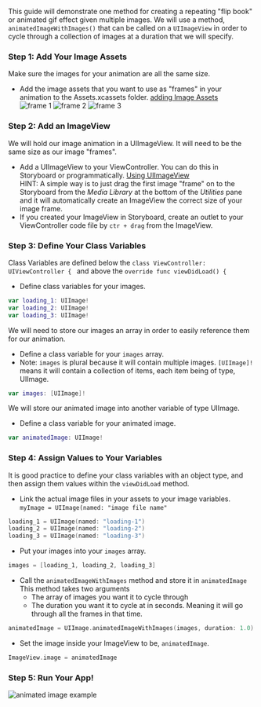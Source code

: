 This guide will demonstrate one method for creating a repeating "flip book" or animated gif effect given multiple images. We will use a method, ``animatedImageWithImages()`` that can be called on a ``UIImageView`` in order to cycle through a collection of images at a duration that we will specify.

### Step 1: Add Your Image Assets  
Make sure the images for your animation are all the same size.  
- Add the image assets that you want to use as "frames" in your animation to the Assets.xcassets folder. [adding Image Assets](https://github.com/codepath/ios_guides/wiki/Adding-Image-Assets)  
![frame 1](http://i.imgur.com/SnGmQAi.png) ![frame 2](http://i.imgur.com/Pzw1BNR.png) ![frame 3](http://i.imgur.com/NTfz9I7.png)

### Step 2: Add an ImageView
We will hold our image animation in a UIImageView. It will need to be the same size as our image "frames".  
- Add a UIImageView to your ViewController. You can do this in Storyboard or programmatically. [Using UIImageView](http://courses.codepath.com/courses/ios_for_designers/pages/using_uiimageview)  
HINT: A simple way is to just drag the first image "frame" on to the Storyboard from the *Media Library* at the bottom of the *Utilities* pane and it will automatically create an ImageView the correct size of your image frame. 
- If you created your ImageView in Storyboard, create an outlet to your ViewController code file by ``ctr + drag`` from the ImageView.
  
### Step 3: Define Your Class Variables  
Class Variables are defined below the ``class ViewController: UIViewController { `` and above the ``override func viewDidLoad() {``
- Define class variables for your images.

```Swift
var loading_1: UIImage!
var loading_2: UIImage!
var loading_3: UIImage!
```  

We will need to store our images an array in order to easily reference them for our animation.  
- Define a class variable for your ``images`` array. 
- Note: ``images`` is plural because it will contain multiple images. ``[UIImage]!`` means it will contain a collection of items, each item being of type, UIImage.

```Swift
var images: [UIImage]!
```

We will store our animated image into another variable of type UIImage.  
- Define a class variable for your animated image.

```Swift
var animatedImage: UIImage!
```

### Step 4: Assign Values to Your Variables
It is good practice to define your class variables with an object type, and then assign them values within the ``viewDidLoad`` method.  
- Link the actual image files in your assets to your image variables. ``myImage = UIImage(named: "image file name"``

```Swift
loading_1 = UIImage(named: "loading-1")
loading_2 = UIImage(named: "loading-2")
loading_3 = UIImage(named: "loading-3")
```

- Put your images into your ``images`` array.

```Swift
images = [loading_1, loading_2, loading_3]
```

- Call the ``animatedImageWithImages`` method and store it in ``animatedImage`` This method takes two arguments
   - The array of images you want it to cycle through
   - The duration you want it to cycle at in seconds. Meaning it will go through all the frames in that time.

```Swift
animatedImage = UIImage.animatedImageWithImages(images, duration: 1.0)
```

- Set the image inside your ImageView to be, ``animatedImage``.

```Swift
ImageView.image = animatedImage
```

### Step 5: Run Your App!  
![animated image example](http://i.imgur.com/SjDREPj.gif)